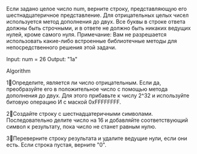 Если задано целое число num, верните строку, представляющую его шестнадцатеричное представление. 
Для отрицательных целых чисел используется метод дополнения до двух. 
Все буквы в строке ответа должны быть строчными, 
и в ответе не должно быть никаких ведущих нулей, кроме самого нуля. 
Примечание: Вам не разрешается использовать какие-либо встроенные 
библиотечные методы для непосредственного решения этой задачи.

Input: num = 26
Output: "1a"

Algorithm

1⃣Определите, является ли число отрицательным. 
Если да, преобразуйте его в положительное число с помощью метода дополнения до двух. 
Для этого прибавьте к числу 2^32 и используйте битовую операцию И с маской 0xFFFFFFFF.

2⃣Создайте строку с шестнадцатеричными символами. 
Последовательно делите число на 16 и добавляйте соответствующий символ к результату, 
пока число не станет равным нулю.

3⃣Переверните строку результата и удалите ведущие нули, 
если они есть. Если строка пустая, верните "0".